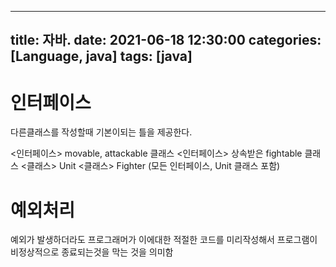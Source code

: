  ---
title: 자바.
date: 2021-06-18 12:30:00
categories: [Language, java]
tags: [java]
---

# 인터페이스
 
 다른클래스를 작성할때 기본이되는 틀을 제공한다.
 
 <인터페이스> movable, attackable 클래스
 <인터페이스> 상속받은 fightable 클래스
 <클래스> Unit
 <클래스> Fighter (모든 인터페이스, Unit 클래스 포함)
 
 # 예외처리
 
 예외가 발생하더라도 프로그래머가 이에대한 적절한 코드를 미리작성해서
 프로그램이 비정상적으로 종료되는것을 막는 것을 의미함
 
